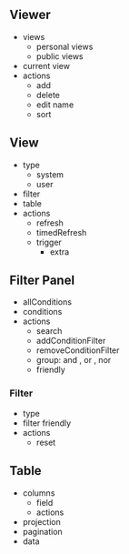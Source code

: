 ## Viewer

- views
    - personal views
    - public views
- current view
- actions
    - add
    - delete
    - edit name
    - sort

## View

- type
    - system
    - user
- filter
- table
- actions
    - refresh
    - timedRefresh
  - trigger
    - extra


## Filter Panel

- allConditions
- conditions
- actions
    - search
    - addConditionFilter
    - removeConditionFilter
    - group: and , or , nor
    - friendly

### Filter

- type
- filter friendly
- actions
    - reset

## Table

- columns
    - field
    - actions
- projection
- pagination
- data
